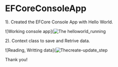 # EFCoreConsoleApp
1). Created the EFCore Console App with Hello World.

![Working console app](![The helloworld_running](https://user-images.githubusercontent.com/65688803/121758168-4eeb4200-caee-11eb-8b58-1dad2aea063b.JPG)

2). Context class to save and Retrive data.

![Reading, Writting data](![Thecreate-update_step](https://user-images.githubusercontent.com/65688803/121758347-08e2ae00-caef-11eb-980b-8290785876df.JPG)


  Thank you!
